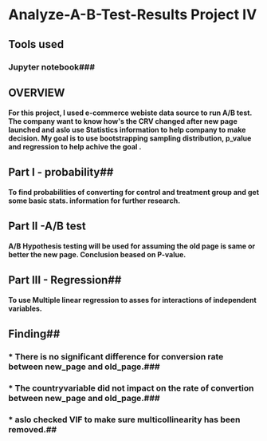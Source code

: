 
# Analyze-A-B-Test-Results  Project IV #   
 
 ## Tools used ##
 ### Jupyter notebook###

 
 ## OVERVIEW ##
 #### For this project, I used e-commerce webiste data source to run A/B test.  The company want to know how's the CRV changed after new page launched and aslo use Statistics information to help company to make decision. My goal is to use bootstrapping sampling distribution, p_value and regression to help achive the goal . 
 ## Part I - probability##
 #### To find probabilities of converting  for control and treatment group and get some basic stats. information for further research. ####
 ## Part II -A/B test ##
 #### A/B Hypothesis testing will be used for assuming the old page is same or better the new page. Conclusion beased on P-value. ####
 ## Part III - Regression##
 #### To use Multiple linear regression to asses for interactions of independent variables. ####
 
 ## Finding##
 ### * There is no significant difference for conversion rate between new_page and old_page.###
 ### * The countryvariable did not impact on the rate of convertion between new_page and old_page.###
 ### * aslo checked VIF  to make sure multicollinearity has been removed.##


```python

```
